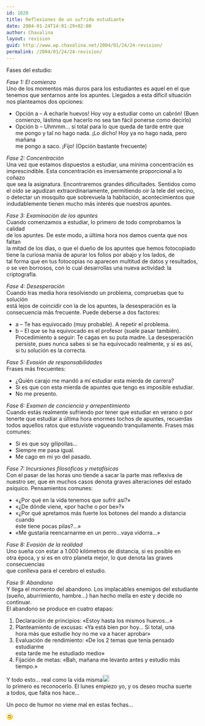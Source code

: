 ```yaml
---
id: 1020
title: Reflexiones de un sufrido estudiante
date: 2004-01-24T14:01:29+02:00
author: Chavalina
layout: revision
guid: http://www.wp.chavalina.net/2004/01/24/24-revision/
permalink: /2004/01/24/24-revision/
---
```

Fases del estudio: 

_Fase 1: El comienzo_  
Uno de los momentos m&aacute;s duros para los estudiantes es aquel en el que  
tenemos que sentarnos ante los apuntes. Llegados a esta d&iacute;ficil situaci&oacute;n  
nos planteamos dos opciones: 

  * Opci&oacute;n a &#8211; A echarle huevos! Hoy voy a estudiar como un cabr&oacute;n! (Buen  
    comienzo, l&aacute;stima que hacerlo no sea tan f&aacute;cil ponerse como decirlo) 
  * Opci&oacute;n b &#8211; Uhmmm&#8230; si total para lo que queda de tarde entre que  
    me pongo y tal no hago nada. &iexcl;Lo dicho! Hoy ya no hago nada, pero ma&ntilde;ana  
    me pongo a saco. &iexcl;Fijo! (Opci&oacute;n bastante frecuente)

_Fase 2: Concentraci&oacute;n_  
Una vez que estamos dispuestos a estudiar, una m&iacute;nima concentraci&oacute;n es  
imprescindible. Esta concentraci&oacute;n es inversamente proporcional a lo co&ntilde;azo  
que sea la asignatura. Encontraremos grandes dificultades. Sentidos como  
el o&iacute;do se agudizan extraordinariamente, permitiendo oir la tele del vecino,  
o detectar un mosquito que sobrevuela la habitaci&oacute;n, acontecimientos que  
indudablemente tienen mucho m&aacute;s inter&eacute;s que nuestros apuntes.

_Fase 3: Examinaci&oacute;n de los apuntes_  
Cuando comenzamos a estudiar, lo primero de todo comprobamos la calidad  
de los apuntes. De este modo, a &uacute;ltima hora nos damos cuenta que nos faltan  
la mitad de los d&iacute;as, o que el due&ntilde;o de los apuntes que hemos fotocopiado  
tiene la curiosa man&iacute;a de apurar los folios por abajo y los lados, de  
tal forma que en tus fotocopias no aparecen multitud de datos y resultados,  
o se ven borrosos, con lo cual desarrollas una nueva actividad: la criptograf&iacute;a.

_Fase 4: Desesperaci&oacute;n_  
Cuando tras media hora resolviendo un problema, compruebas que tu soluci&oacute;n  
est&aacute; lejos de coincidir con la de los apuntes, la desesperaci&oacute;n es la  
consecuencia m&aacute;s frecuente. Puede deberse a dos factores:

  * a &#8211; Te has equivocado (muy probable). A repetir el problema. 
  * b &#8211; El que se ha equivocado es el profesor (suele pasar tambi&eacute;n).  
    Procedimiento a seguir: Te cagas en su puta madre. La desesperaci&oacute;n  
    persiste, pues nunca sabes si se ha equivocado realmente, y si es as&iacute;,  
    si tu soluci&oacute;n es la correcta.

_Fase 5: Evasi&oacute;n de responsabilidades_  
Frases m&aacute;s frecuentes:

  * &iquest;Qui&eacute;n carajo me mand&oacute; a m&iacute; estudiar esta mierda de carrera? 
  * Si es que con esta mierda de apuntes que tengo es imposible estudiar. 
  * No me presento.

_Fase 6: Examen de conciencia y arrepentimiento_  
Cuando est&aacute;s realmente sufriendo por tener que estudiar en verano o por  
tenerte que estudiar a &uacute;ltima hora enormes tochos de apuntes, recuerdas  
todos aquellos ratos que estuviste vagueando tranquilamente. Frases m&aacute;s  
comunes: 

  * Si es que soy gilipollas&#8230; 
  * Siempre me pasa igual. 
  * Me cago en mi yo del pasado.

_Fase 7: Incursiones filos&oacute;ficas y metaf&iacute;sicas_  
Con el pasar de las horas uno tiende a sacar la parte mas reflexiva de  
nuestro ser, que en muchos casos denota graves alteraciones del estado  
ps&iacute;quico. Pensamientos comunes: 

  * «&iquest;Por qu&eacute; en la vida tenemos que sufrir as&iacute;?» 
  * «&iquest;De d&oacute;nde viene, «por hache o por be»?» 
  * «&iquest;Por qu&eacute; apretamos m&aacute;s fuerte los botones del mando a distancia cuando  
    &eacute;ste tiene pocas pilas?&#8230;» 
  * «Me gustar&iacute;a reencarnarme en un perro&#8230;vaya vidorra&#8230;»

_Fase 8: Evasi&oacute;n de la realidad_  
Uno sue&ntilde;a con estar a 1.000 kil&oacute;metros de distancia, si es posible en  
otra &eacute;poca, y si es en otro planeta mejor, lo que denota las graves consecuencias  
que conlleva para el cerebro el estudio. 

_Fase 9: Abandono_  
Y llega el momento del abandono. Los implacables enemigos del estudiante  
(sue&ntilde;o, aburrimiento, hambre&#8230;) han hecho mella en este y decide no continuar.  
El abandono se produce en cuatro etapas: 

  1. Declaraci&oacute;n de principios: «Estoy hasta los mismos huevos&#8230;» 
  2. Planteamiento de excusas: «Ya est&aacute; bien por hoy&#8230; Si total, una  
    hora m&aacute;s que estudie hoy no me va a hacer aprobar» 
  3. Evaluaci&oacute;n de rendimiento: «De los 2 temas que ten&iacute;a pensado estudiarme  
    esta tarde me he estudiado medio» 
  4. Fijaci&oacute;n de metas: «Bah, ma&ntilde;ana me levanto antes y estudio m&aacute;s tiempo.»

Y todo esto&#8230; real como la vida misma<img src="./imagenes/emoticonos/crying.gif" width="18" height="18" />  
lo primero es reconocerlo. El lunes empiezo yo, y os deseo mucha suerte  
a todos, que falta nos hace&#8230;

Un poco de humor no viene mal en estas fechas&#8230;

![emo](/imagenes/emoticonos/sonrisa.gif)